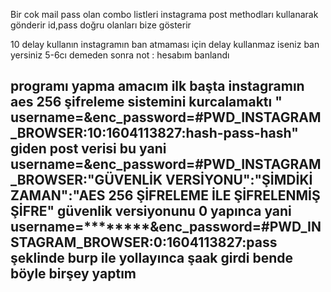 Bir cok mail pass olan combo listleri instagrama post methodları kullanarak gönderir id,pass doğru olanları bize gösterir

10 delay kullanın instagramın ban atmaması için delay kullanmaz iseniz ban yersiniz 5-6cı demeden sonra not : hesabım banlandı

programı yapma amacım ilk başta instagramın aes 256 şifreleme sistemini kurcalamaktı " username=********&enc_password=#PWD_INSTAGRAM_BROWSER:10:1604113827:hash-pass-hash" giden post verisi bu yani username=********&enc_password=#PWD_INSTAGRAM_BROWSER:"GÜVENLİK VERSİYONU":"ŞİMDİKİ ZAMAN":"AES 256 ŞİFRELEME İLE ŞİFRELENMİŞ ŞİFRE" güvenlik versiyonunu 0 yapınca yani username=********&enc_password=#PWD_INSTAGRAM_BROWSER:0:1604113827:pass şeklinde burp ile yollayınca şaak girdi bende böyle birşey yaptım
----------------------------------------------------
